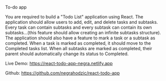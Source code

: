 To-do app

You are required to build a "Todo List" application using React. The application should allow users to add, edit, and delete tasks and subtasks. Every task can contain subtasks and every subtask can contain its own subtasks...(this feature should allow creating an infinite subtasks structure). The application should also have a feature to mark a task or a subtask as completed. When a task is marked as completed, it should move to the Completed tasks list. When all subtasks are marked as completed, their parent should automatically change its status to Completed.

Live Demo:
https://react-todo-app-negra.netlify.app

Github:
https://github.com/negrahodzic/react-todo-app